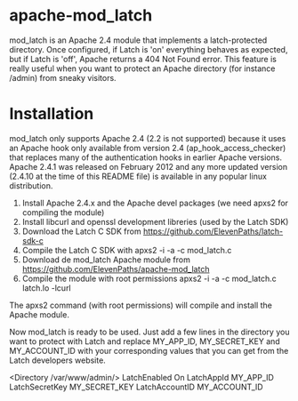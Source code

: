 apache-mod_latch
================

mod_latch is an Apache 2.4 module that implements a latch-protected directory. Once configured, if Latch is 'on' everything behaves as expected, but if Latch is 'off', Apache returns a 404 Not Found error. This feature is really useful when you want to protect an Apache directory (for instance /admin) from sneaky visitors.

Installation
============

mod_latch only supports Apache 2.4 (2.2 is not supported) because it uses an Apache hook only available from version 2.4 (ap_hook_access_checker) that replaces many of the authentication hooks in earlier Apache versions. Apache 2.4.1 was released on February 2012 and any more updated version (2.4.10 at the time of this README file) is available in any popular linux distribution.

1) Install Apache 2.4.x and the Apache devel packages (we need apxs2 for compiling the module)
2) Install libcurl and openssl development libreries (used by the Latch SDK)
3) Download the Latch C SDK from https://github.com/ElevenPaths/latch-sdk-c
4) Compile the Latch C SDK with
   apxs2 -i -a -c mod_latch.c
5) Download de mod_latch Apache module from https://github.com/ElevenPaths/apache-mod_latch
6) Compile the module with root permissions
   apxs2 -i -a -c mod_latch.c latch.lo -lcurl

The apxs2 command (with root permissions) will compile and install the Apache module.

Now mod_latch is ready to be used. Just add a few lines in the directory you want to protect with Latch and replace MY_APP_ID, MY_SECRET_KEY and MY_ACCOUNT_ID with your corresponding values that you can get from the Latch developers website.

<Directory /var/www/admin/>
    LatchEnabled On
    LatchAppId MY_APP_ID
    LatchSecretKey MY_SECRET_KEY
    LatchAccountID MY_ACCOUNT_ID
</Directory>

